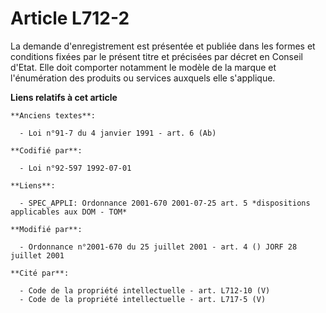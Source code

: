 # Article L712-2

La demande d'enregistrement est présentée et publiée dans les formes et conditions fixées par le présent titre et précisées
par décret en Conseil d'Etat. Elle doit comporter notamment le modèle de la marque et l'énumération des produits ou services
auxquels elle s'applique.

**Liens relatifs à cet article**

	**Anciens textes**:

	  - Loi n°91-7 du 4 janvier 1991 - art. 6 (Ab)

	**Codifié par**:

	  - Loi n°92-597 1992-07-01

	**Liens**:

	  - SPEC_APPLI: Ordonnance 2001-670 2001-07-25 art. 5 *dispositions applicables aux DOM - TOM*

	**Modifié par**:

	  - Ordonnance n°2001-670 du 25 juillet 2001 - art. 4 () JORF 28 juillet 2001

	**Cité par**:

	  - Code de la propriété intellectuelle - art. L712-10 (V)
	  - Code de la propriété intellectuelle - art. L717-5 (V)
